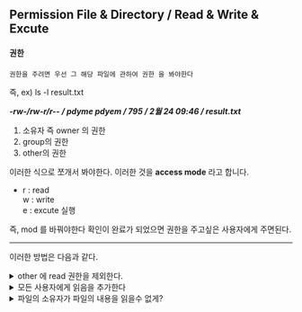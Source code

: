 ## Permission File & Directory / Read & Write & Excute 

#### 권한
```
권한을 주려면 우선 그 해당 파일에 관하여 권한 을 봐야한다 
```
즉, ex) ls -l result.txt 

***-rw-/rw-r/r-- / pdyme  pdyem / 795 / 2월 24 09:46 / result.txt***

1. 소유자 즉 owner 의 권한
2. group의 권한 
3. other의 권한 


이러한 식으로 쪼개서 봐야한다. 이러한 것을 **access mode** 라고 합니다.

- r : read <br>
  w : write <br>
  e : excute 실행 <br>

즉, mod 를 바꿔야한다 확인이 완료가 되었으면 권한을 주고싶은 사용자에게 주면된다. 

--- 

이러한 방법은 다음과 같다.

<details><summary>other 에 read 권한을 제외한다.
</summary>
 <br>
  
**chmod o-r result.txt**
  
= cat result.txt 파일 실행
</details>


<details><summary>모든 사용자에게 읽음을 추가한다
</summary>
<br>  
  
  **chmod o+r result.txt**
  
= 모드를 바꾼다 권한을 어떤파일에게
</details>

<details><summary>파일의 소유자가 파일의 내용을 읽을수 없게?
</summary>
<br>
  
**chmod u(user)-r result.txt**
  
이러한 경우는 없지만 가능은하다.
</details>









